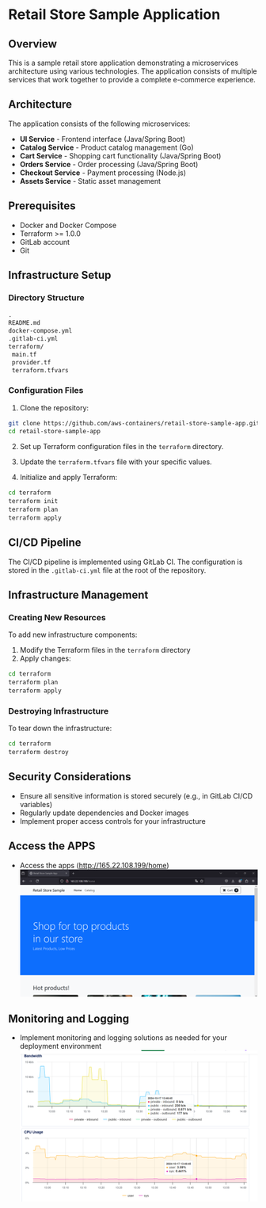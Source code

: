 # Retail Store Sample Application

## Overview
This is a sample retail store application demonstrating a microservices architecture using various technologies. The application consists of multiple services that work together to provide a complete e-commerce experience.

## Architecture

The application consists of the following microservices:

- **UI Service** - Frontend interface (Java/Spring Boot)
- **Catalog Service** - Product catalog management (Go)
- **Cart Service** - Shopping cart functionality (Java/Spring Boot)
- **Orders Service** - Order processing (Java/Spring Boot)
- **Checkout Service** - Payment processing (Node.js)
- **Assets Service** - Static asset management

## Prerequisites

- Docker and Docker Compose
- Terraform >= 1.0.0
- GitLab account
- Git

## Infrastructure Setup

### Directory Structure
```
.
README.md
docker-compose.yml
.gitlab-ci.yml
terraform/
 main.tf
 provider.tf
 terraform.tfvars
```

### Configuration Files

1. Clone the repository:
```bash
git clone https://github.com/aws-containers/retail-store-sample-app.git
cd retail-store-sample-app
```

2. Set up Terraform configuration files in the `terraform` directory.

3. Update the `terraform.tfvars` file with your specific values.

4. Initialize and apply Terraform:
```bash
cd terraform
terraform init
terraform plan
terraform apply
```

## CI/CD Pipeline

The CI/CD pipeline is implemented using GitLab CI. The configuration is stored in the `.gitlab-ci.yml` file at the root of the repository.

## Infrastructure Management

### Creating New Resources
To add new infrastructure components:
1. Modify the Terraform files in the `terraform` directory
2. Apply changes:
```bash
cd terraform
terraform plan
terraform apply
```

### Destroying Infrastructure
To tear down the infrastructure:
```bash
cd terraform
terraform destroy
```

## Security Considerations

- Ensure all sensitive information is stored securely (e.g., in GitLab CI/CD variables)
- Regularly update dependencies and Docker images
- Implement proper access controls for your infrastructure

## Access the APPS
- Access the apps (http://165.22.108.199/home)
![Screenshot](image/apps.PNG)

## Monitoring and Logging

- Implement monitoring and logging solutions as needed for your deployment environment
![Screenshot](image/monitoring.PNG)